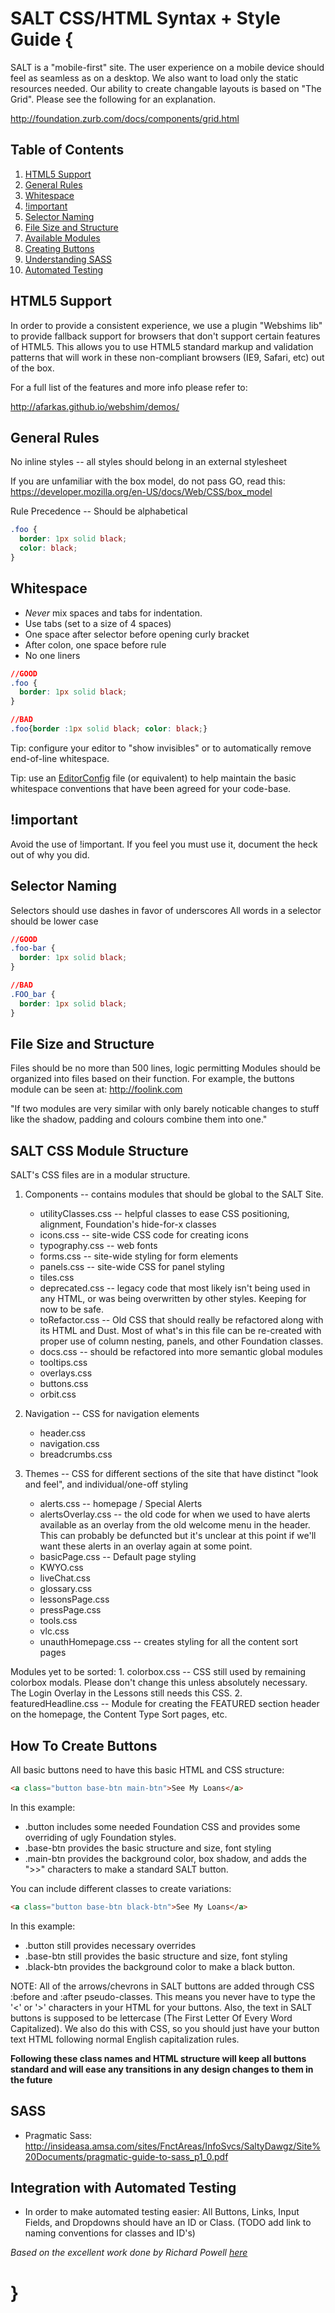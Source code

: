 SALT CSS/HTML Syntax + Style Guide {
==================

SALT is a "mobile-first" site.  The user experience on a mobile device should feel as seamless as on a desktop.  We also want to load only the static resources needed.
Our ability to create changable layouts is based on "The Grid".  Please see the following for an explanation.

http://foundation.zurb.com/docs/components/grid.html

## <a name='TOC'>Table of Contents</a>

  1. [HTML5 Support](#html5)
  2. [General Rules](#general)
  3. [Whitespace](#whitespace)
  4. [!important](#important)
  5. [Selector Naming](#naming)
  6. [File Size and Structure](#structure)
  7. [Available Modules](#modules)
  8. [Creating Buttons](#buttons)
  9. [Understanding SASS](#sass)
  10. [Automated Testing](#testing)

## <a name='html5'>HTML5 Support</a>

In order to provide a consistent experience, we use a plugin "Webshims lib" to provide fallback support for browsers that don't support certain features of HTML5. This allows you to use HTML5 standard markup and validation patterns that will work in these non-compliant browsers (IE9, Safari, etc) out of the box.

For a full list of the features and more info please refer to:

http://afarkas.github.io/webshim/demos/

## <a name='general'>General Rules</a>

No inline styles -- all styles should belong in an external stylesheet

If you are unfamiliar with the box model, do not pass GO, read this: https://developer.mozilla.org/en-US/docs/Web/CSS/box_model

Rule Precedence -- Should be alphabetical

```css
.foo {
  border: 1px solid black;
  color: black;
}
```

## <a name='whitespace'>Whitespace</a>

* _Never_ mix spaces and tabs for indentation.
* Use tabs (set to a size of 4 spaces)
* One space after selector before opening curly bracket
* After colon, one space before rule
* No one liners

```css
//GOOD
.foo {
  border: 1px solid black;
}

//BAD
.foo{border :1px solid black; color: black;}
```

Tip: configure your editor to "show invisibles" or to automatically remove
end-of-line whitespace.

Tip: use an [EditorConfig](http://editorconfig.org/) file (or equivalent) to
help maintain the basic whitespace conventions that have been agreed for your
code-base.

## <a name='important'>!important</a>
Avoid the use of !important.  If you feel you must use it, document the heck out of why you did.

## <a name='naming'>Selector Naming</a>

Selectors should use dashes in favor of underscores
All words in a selector should be lower case

```css
//GOOD
.foo-bar {
  border: 1px solid black;
}

//BAD
.FOO_bar {
  border: 1px solid black;
}
```

## <a name='structure'>File Size and Structure</a>
Files should be no more than 500 lines, logic permitting
Modules should be organized into files based on their function.
For example, the buttons module can be seen at: http://foolink.com

"If two modules are very similar with only barely noticable changes to stuff like the shadow, padding and colours combine them into one."


## <a name='modules'>SALT CSS Module Structure</a>

  SALT's CSS files are in a modular structure.


  1. Components -- contains modules that should be global to the SALT Site.
      * utilityClasses.css -- helpful classes to ease CSS positioning, alignment, Foundation's hide-for-x classes
      * icons.css -- site-wide CSS code for creating icons
      * typography.css -- web fonts
      * forms.css -- site-wide styling for form elements
      * panels.css -- site-wide CSS for panel styling
      * tiles.css
      * deprecated.css -- legacy code that most likely isn't being used in any HTML, or was being overwritten by other styles. Keeping for now to be safe.
      * toRefactor.css -- Old CSS that should really be refactored along with its HTML and Dust. Most of what's in this file can be re-created with proper use of column nesting, panels, and other Foundation classes.
      * docs.css -- should be refactored into more semantic global modules
      * tooltips.css
      * overlays.css
      * buttons.css
      * orbit.css

  3. Navigation -- CSS for navigation elements
      * header.css
      * navigation.css
      * breadcrumbs.css
  
  5. Themes -- CSS for different sections of the site that have distinct "look and feel", and individual/one-off styling
      * alerts.css -- homepage / Special Alerts
      * alertsOverlay.css -- the old code for when we used to have alerts available as an overlay from the old welcome menu in the header. This can probably be defuncted but it's unclear at this point if we'll want these alerts in an overlay again at some point.
      * basicPage.css -- Default page styling
      * KWYO.css
      * liveChat.css
      * glossary.css
      * lessonsPage.css
      * pressPage.css
      * tools.css
      * vlc.css
      * unauthHomepage.css -- creates styling for all the content sort pages

  Modules yet to be sorted:
    1. colorbox.css -- CSS still used by remaining colorbox modals. Please don't change this unless absolutely necessary. The Login Overlay in the Lessons still needs this CSS.
    2. featuredHeadline.css -- Module for creating the FEATURED section header on the homepage, the Content Type Sort pages, etc.

  

## <a name='buttons'>How To Create Buttons</a>

All basic buttons need to have this basic HTML and CSS structure:

```html
<a class="button base-btn main-btn">See My Loans</a>
```

In this example:
  * .button includes some needed Foundation CSS and provides some overriding of ugly Foundation styles. 
  * .base-btn provides the basic structure and size, font styling
  * .main-btn provides the background color, box shadow, and adds the ">>" characters to make a standard SALT button.

You can include different classes to create variations:
```html
<a class="button base-btn black-btn">See My Loans</a>
```

In this example:
  * .button still provides necessary overrides
  * .base-btn still provides the basic structure and size, font styling
  * .black-btn provides the background color to make a black button.

NOTE: All of the arrows/chevrons in SALT buttons are added through CSS :before and :after pseudo-classes. This means you never have to type the '&lt;' or '&gt;' characters in your HTML for your buttons. Also, the text in SALT buttons is supposed to be lettercase (The First Letter Of Every Word Capitalized). We also do this with CSS, so you should just have your button text HTML following normal English capitalization rules.

**Following these class names and HTML structure will keep all buttons standard and will ease any transitions in any design changes to them in the future**

## <a name='sass'>SASS</a>
  * Pragmatic Sass: http://insideasa.amsa.com/sites/FnctAreas/InfoSvcs/SaltyDawgz/Site%20Documents/pragmatic-guide-to-sass_p1_0.pdf

## <a name='testing'>Integration with Automated Testing</a>
  * In order to make automated testing easier:
    All Buttons, Links, Input Fields, and Dropdowns should have an ID or Class. (TODO add link to naming conventions for classes and ID's)

*Based on the excellent work done by Richard Powell [here](https://github.com/byrichardpowell/CSS-Style)*

}
=
